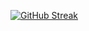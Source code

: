 [![GitHub Streak](https://streak-stats.demolab.com/?user=gbaje675&theme=dark)](https://git.io/streak-stats)
